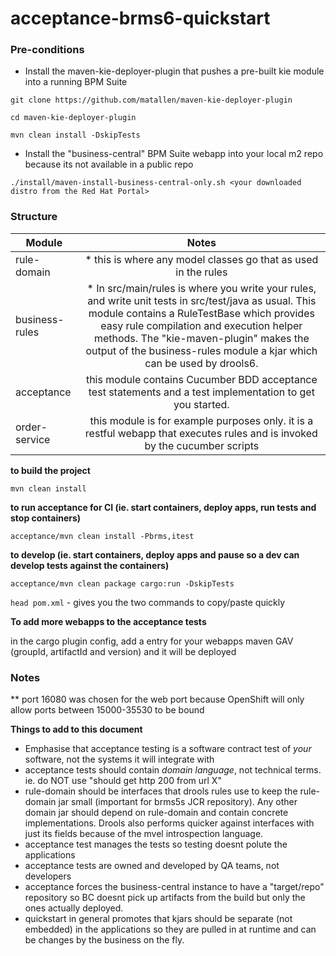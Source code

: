 acceptance-brms6-quickstart
===========================


### Pre-conditions
* Install the maven-kie-deployer-plugin that pushes a pre-built kie module into a running BPM Suite

```git clone https://github.com/matallen/maven-kie-deployer-plugin```

```cd maven-kie-deployer-plugin```

```mvn clean install -DskipTests```

* Install the "business-central" BPM Suite webapp into your local m2 repo because its not available in a public repo

```./install/maven-install-business-central-only.sh <your downloaded distro from the Red Hat Portal>```


### Structure
| Module         | Notes         |
| -------------  |:-------------:|
| rule-domain    | * this is where any model classes go that as used in the rules |
| business-rules | * In src/main/rules is where you write your rules, and write unit tests in src/test/java as usual. This module contains a RuleTestBase which provides easy rule compilation and execution helper methods. The "kie-maven-plugin" makes the output of the business-rules module a kjar which can be used by drools6. |
| acceptance     | this module contains Cucumber BDD acceptance test statements and a test implementation to get you started. |
| order-service  | this module is for example purposes only. it is a restful webapp that executes rules and is invoked by the cucumber scripts |


**to build the project**

```mvn clean install```

**to run acceptance for CI (ie. start containers, deploy apps, run tests and stop containers)**

```acceptance/mvn clean install -Pbrms,itest```

**to develop (ie. start containers, deploy apps and pause so a dev can develop tests against the containers)**

```acceptance/mvn clean package cargo:run -DskipTests```

`head pom.xml` - gives you the two commands to copy/paste quickly


**To add more webapps to the acceptance tests**

in the cargo plugin config, add a <deployable> entry for your webapps maven GAV (groupId, artifactId and version) and it will be deployed


### Notes

** port 16080 was chosen for the web port because OpenShift will only allow ports between 15000-35530 to be bound 


**Things to add to this document**
* Emphasise that acceptance testing is a software contract test of _your_ software, not the systems it will integrate with
* acceptance tests should contain _domain language_, not technical terms. ie. do NOT use "should get http 200 from url X" 
* rule-domain should be interfaces that drools rules use to keep the rule-domain jar small (important for brms5s JCR repository). Any other domain jar should depend on rule-domain and contain concrete implementations.  Drools also performs quicker against interfaces with just its fields because of the mvel introspection language.
* acceptance test manages the tests so testing doesnt polute the applications
* acceptance tests are owned and developed by QA teams, not developers
* acceptance forces the business-central instance to have a "target/repo" repository so BC doesnt pick up artifacts from the build but only the ones actually deployed.
* quickstart in general promotes that kjars should be separate (not embedded) in the applications so they are pulled in at runtime and can be changes by the business on the fly.




